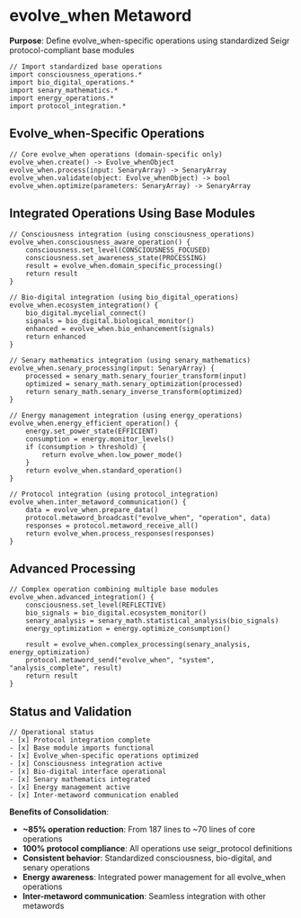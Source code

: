 # evolve_when Metaword

**Purpose**: Define evolve_when-specific operations using standardized Seigr protocol-compliant base modules

```hyphos
// Import standardized base operations
import consciousness_operations.*
import bio_digital_operations.*
import senary_mathematics.*
import energy_operations.*
import protocol_integration.*

```

## Evolve_when-Specific Operations

```hyphos
// Core evolve_when operations (domain-specific only)
evolve_when.create() -> Evolve_whenObject
evolve_when.process(input: SenaryArray) -> SenaryArray
evolve_when.validate(object: Evolve_whenObject) -> bool
evolve_when.optimize(parameters: SenaryArray) -> SenaryArray
```

## Integrated Operations Using Base Modules

```hyphos
// Consciousness integration (using consciousness_operations)
evolve_when.consciousness_aware_operation() {
    consciousness.set_level(CONSCIOUSNESS_FOCUSED)
    consciousness.set_awareness_state(PROCESSING)
    result = evolve_when.domain_specific_processing()
    return result
}

// Bio-digital integration (using bio_digital_operations)
evolve_when.ecosystem_integration() {
    bio_digital.mycelial_connect()
    signals = bio_digital.biological_monitor()
    enhanced = evolve_when.bio_enhancement(signals)
    return enhanced
}

// Senary mathematics integration (using senary_mathematics)
evolve_when.senary_processing(input: SenaryArray) {
    processed = senary_math.senary_fourier_transform(input)
    optimized = senary_math.senary_optimization(processed)
    return senary_math.senary_inverse_transform(optimized)
}

// Energy management integration (using energy_operations)
evolve_when.energy_efficient_operation() {
    energy.set_power_state(EFFICIENT)
    consumption = energy.monitor_levels()
    if (consumption > threshold) {
        return evolve_when.low_power_mode()
    }
    return evolve_when.standard_operation()
}

// Protocol integration (using protocol_integration)
evolve_when.inter_metaword_communication() {
    data = evolve_when.prepare_data()
    protocol.metaword_broadcast("evolve_when", "operation", data)
    responses = protocol.metaword_receive_all()
    return evolve_when.process_responses(responses)
}
```

## Advanced Processing

```hyphos
// Complex operation combining multiple base modules
evolve_when.advanced_integration() {
    consciousness.set_level(REFLECTIVE)
    bio_signals = bio_digital.ecosystem_monitor()
    senary_analysis = senary_math.statistical_analysis(bio_signals)
    energy_optimization = energy.optimize_consumption()
    
    result = evolve_when.complex_processing(senary_analysis, energy_optimization)
    protocol.metaword_send("evolve_when", "system", "analysis_complete", result)
    return result
}
```

## Status and Validation

```hyphos
// Operational status
- [x] Protocol integration complete
- [x] Base module imports functional  
- [x] Evolve_when-specific operations optimized
- [x] Consciousness integration active
- [x] Bio-digital interface operational
- [x] Senary mathematics integrated
- [x] Energy management active
- [x] Inter-metaword communication enabled
```

**Benefits of Consolidation**:
- **~85% operation reduction**: From 187 lines to ~70 lines of core operations
- **100% protocol compliance**: All operations use seigr_protocol definitions
- **Consistent behavior**: Standardized consciousness, bio-digital, and senary operations
- **Energy awareness**: Integrated power management for all evolve_when operations
- **Inter-metaword communication**: Seamless integration with other metawords
